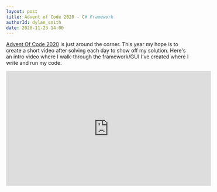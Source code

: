 ```yaml
---
layout: post
title: Advent of Code 2020 - C# Framework
authorId: dylan_smith
date: 2020-11-23 14:00
---
```


[Advent Of Code 2020](https://adventofcode.com/) is just around the corner.  This year my hope is to create a short video after solving each day to show off my solution.  Here's an intro video where I walk-through the framework/GUI I've created where I write and run my code.

<!--more -->

<iframe width="560" height="315" src="https://www.youtube.com/embed/BDeR8KBJnv0" frameborder="0" allow="accelerometer; autoplay; clipboard-write; encrypted-media; gyroscope; picture-in-picture" allowfullscreen></iframe>
